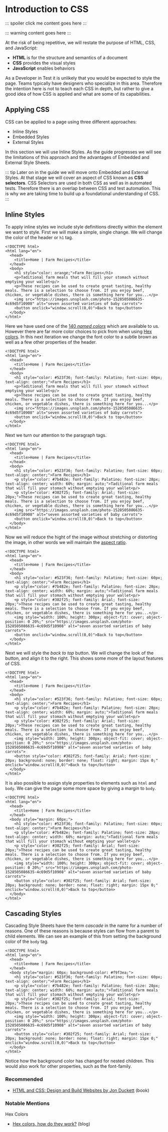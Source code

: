 # Introduction to CSS

::: spoiler click me
content goes here
:::

::: warning
content goes here
:::

At the risk of being repetitive, we will restate the purpose of HTML, CSS, and JavaScript:

* **HTML** is for the structure and semantics of a document
* **CSS** provides the visual styles
* **JavaScript** enables behaviors

As a Developer in Test it is unlikely that you would be expected to style the page. Teams typically have designers who specialize in this area. Therefore the intention here is not to teach each CSS in depth, but rather to give a good idea of how CSS is applied and what are some of its capabilities.

## Applying CSS

CSS can be applied to a page using three different approaches:
* Inline Styles
* Embedded Styles
* External Styles

In this section we will use Inline Styles. As the guide progresses we will see the limitations of this approach and the advantages of Embedded and External Style Sheets.

::: tip
Later on in the guide we will move onto Embedded and External Styles. At that stage we will cover an aspect of CSS known as **CSS selectors**. CSS Selectors are used in both CSS as well as in automated tests. Therefore there is an overlap between CSS and test automation. This is why we are taking time to build up a foundational understanding of CSS.
:::

## Inline Styles

To apply inline styles we include style definitions directly within the element we want to style. First we will make a simple, single change. We will change the color of the header or `h1` tag.

```html{7}
<!DOCTYPE html>
<html lang="en">
  <head>
    <title>Home | Farm Recipes</title>
  </head>
  <body>
    <h1 style="color: orange;">Farm Recipes</h1>
    <p>Taditional farm meals that will fill your stomach without emptying your wallet<p/>
    <p>These recipes can be used to create great tasting, healthy meals. There is a selection to choose from. If you enjoy beef, chicken, or vegetable dishes, there is something here for you...</p>
    <img src="https://images.unsplash.com/photo-1528505086635-4c69d5f10908" alt="seven assorted varieties of baby carrots">
    <button onclick="window.scroll(0,0)">Back to top</button>
  </body>
</html>
```

Here we have used one of the [140 _named colors_](https://htmlcolorcodes.com/color-names/) which are available to us. However there are far more color choices to pick from when using [Hex colors](https://hackernoon.com/hex-colors-how-do-they-work-d8cb935ac0f). In this next iteration we change the font color to a subtle brown as well as a few other properties of the header.

```html{7}
<!DOCTYPE html>
<html lang="en">
  <head>
    <title>Home | Farm Recipes</title>
  </head>
  <body>
    <h1 style="color: #523f36; font-family: Palatino; font-size: 60px; text-align: center;">Farm Recipes</h1>
    <p>Taditional farm meals that will fill your stomach without emptying your wallet<p/>
    <p>These recipes can be used to create great tasting, healthy meals. There is a selection to choose from. If you enjoy beef, chicken, or vegetable dishes, there is something here for you...</p>
    <img src="https://images.unsplash.com/photo-1528505086635-4c69d5f10908" alt="seven assorted varieties of baby carrots">
    <button onclick="window.scroll(0,0)">Back to top</button>
  </body>
</html>
```

Next we turn our attention to the paragraph tags.

```html{8,9}
<!DOCTYPE html>
<html lang="en">
  <head>
    <title>Home | Farm Recipes</title>
  </head>
  <body>
    <h1 style="color: #523f36; font-family: Palatino; font-size: 60px; text-align: center;">Farm Recipes</h1>
    <p style="color: #7b482e; font-family: Palatino; font-size: 28px; text-align: center; width: 60%; margin: auto;">Taditional farm meals that will fill your stomach without emptying your wallet<p/>
    <p style="color: #302f25; font-family: Arial; font-size: 20px;">These recipes can be used to create great tasting, healthy meals. There is a selection to choose from. If you enjoy beef, chicken, or vegetable dishes, there is something here for you...</p>
    <img src="https://images.unsplash.com/photo-1528505086635-4c69d5f10908" alt="seven assorted varieties of baby carrots">
    <button onclick="window.scroll(0,0)">Back to top</button>
  </body>
</html>
```

Now we will reduce the hight of the image without stretching or distorting the image, in other words we will maintain the [aspect ratio](https://en.wikipedia.org/wiki/Aspect_ratio_(image)).

```html{10}
<!DOCTYPE html>
<html lang="en">
  <head>
    <title>Home | Farm Recipes</title>
  </head>
  <body>
    <h1 style="color: #523f36; font-family: Palatino; font-size: 60px; text-align: center;">Farm Recipes</h1>
    <p style="color: #7b482e; font-family: Palatino; font-size: 28px; text-align: center; width: 60%; margin: auto;">Taditional farm meals that will fill your stomach without emptying your wallet<p/>
    <p style="color: #302f25; font-family: Arial; font-size: 20px;">These recipes can be used to create great tasting, healthy meals. There is a selection to choose from. If you enjoy beef, chicken, or vegetable dishes, there is something here for you...</p>
    <img style="width: 100%; height: 300px; object-fit: cover; object-position: 0 20%;" src="https://images.unsplash.com/photo-1528505086635-4c69d5f10908" alt="seven assorted varieties of baby carrots">
    <button onclick="window.scroll(0,0)">Back to top</button>
  </body>
</html>
```

Next we will style the _back to top_ button. We will change the look of the button, and align it to the right. This shows some more of the layout features of CSS.

```html{10}
<!DOCTYPE html>
<html lang="en">
  <head>
    <title>Home | Farm Recipes</title>
  </head>
  <body>
    <h1 style="color: #523f36; font-family: Palatino; font-size: 60px; text-align: center;">Farm Recipes</h1>
    <p style="color: #7b482e; font-family: Palatino; font-size: 28px; text-align: center; width: 60%; margin: auto;">Taditional farm meals that will fill your stomach without emptying your wallet<p/>
    <p style="color: #302f25; font-family: Arial; font-size: 20px;">These recipes can be used to create great tasting, healthy meals. There is a selection to choose from. If you enjoy beef, chicken, or vegetable dishes, there is something here for you...</p>
    <img style="width: 100%; height: 300px; object-fit: cover; object-position: 0 20%;" src="https://images.unsplash.com/photo-1528505086635-4c69d5f10908" alt="seven assorted varieties of baby carrots">
    <button style="color: #302f25; font-family: Arial; font-size: 20px; background: none; border: none; float: right; margin: 15px 0;" onclick="window.scroll(0,0)">Back to top</button>
  </body>
</html>
```

It is also possible to assign style properties to elements such as `html` and `body`. We can give the page some more space by giving a margin to `body`.

```html{6}
<!DOCTYPE html>
<html lang="en">
  <head>
    <title>Home | Farm Recipes</title>
  </head>
  <body style="margin: 60px;">
    <h1 style="color: #523f36; font-family: Palatino; font-size: 60px; text-align: center;">Farm Recipes</h1>
    <p style="color: #7b482e; font-family: Palatino; font-size: 28px; text-align: center; width: 60%; margin: auto;">Taditional farm meals that will fill your stomach without emptying your wallet<p/>
    <p style="color: #302f25; font-family: Arial; font-size: 20px;">These recipes can be used to create great tasting, healthy meals. There is a selection to choose from. If you enjoy beef, chicken, or vegetable dishes, there is something here for you...</p>
    <img style="width: 100%; height: 300px; object-fit: cover; object-position: 0 20%;" src="https://images.unsplash.com/photo-1528505086635-4c69d5f10908" alt="seven assorted varieties of baby carrots">
    <button style="color: #302f25; font-family: Arial; font-size: 20px; background: none; border: none; float: right; margin: 15px 0;" onclick="window.scroll(0,0)">Back to top</button>
  </body>
</html>
```


## Cascading Styles

Cascading Style Sheets have the term _cascade_ in the name for a number of reasons. One of these reasons is because styles can flow from a parent to child elements. We can see an example of this from setting the background color of the `body` tag.

```html{6}
<!DOCTYPE html>
<html lang="en">
  <head>
    <title>Home | Farm Recipes</title>
  </head>
  <body style="margin: 60px; background-color: #f9f3ea;">
    <h1 style="color: #523f36; font-family: Palatino; font-size: 60px; text-align: center;">Farm Recipes</h1>
    <p style="color: #7b482e; font-family: Palatino; font-size: 28px; text-align: center; width: 60%; margin: auto;">Taditional farm meals that will fill your stomach without emptying your wallet<p/>
    <p style="color: #302f25; font-family: Arial; font-size: 20px;">These recipes can be used to create great tasting, healthy meals. There is a selection to choose from. If you enjoy beef, chicken, or vegetable dishes, there is something here for you...</p>
    <img style="width: 100%; height: 300px; object-fit: cover; object-position: 0 20%;" src="https://images.unsplash.com/photo-1528505086635-4c69d5f10908" alt="seven assorted varieties of baby carrots">
    <button style="color: #302f25; font-family: Arial; font-size: 20px; background: none; border: none; float: right; margin: 15px 0;" onclick="window.scroll(0,0)">Back to top</button>
  </body>
</html>
```

Notice how the background color has changed for nested children. This would also work for other properties, such as the font-family.

### Recommended

- [HTML and CSS: Design and Build Websites by Jon Duckett](https://www.wiley.com/en-us/HTML+and+CSS%3A+Design+and+Build+Websites-p-9781118008188) (book)

### Notable Mentions

Hex Colors
- [Hex colors, how do they work?](https://hackernoon.com/hex-colors-how-do-they-work-d8cb935ac0f) (blog)
